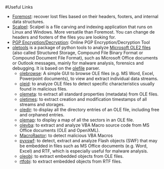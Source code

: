 #Useful Links
* [Foremost](http://tools.kali.org/forensics/foremost): recover lost files based on their headers, footers, and internal data structures.
* [Scalpel](https://github.com/sleuthkit/scalpel): Scalpel is a file carving and indexing application that runs on Linux
and Windows. More versatile than Foremost. You can change de headers and footers of the files you are looking for. 
* [PGP Encryption/Decryption](https://sela.io/pgp/): Online PGP Encryption/Decryption Tool
* [oletools](http://www.decalage.info/python/oletools) is a package of python tools to analyze
[Microsoft OLE2 files](http://en.wikipedia.org/wiki/Compound_File_Binary_Format) 
(also called Structured Storage, Compound File Binary Format or Compound Document File Format), 
such as Microsoft Office documents or Outlook messages, mainly for malware analysis, forensics and debugging. 
It is based on the [olefile](http://www.decalage.info/olefile) parser. 
    - [olebrowse](https://github.com/decalage2/oletools/wiki/olebrowse): A simple GUI to browse OLE files (e.g. MS Word, Excel, Powerpoint documents), to
    view and extract individual data streams.
  - [oleid](https://github.com/decalage2/oletools/wiki/oleid): to analyze OLE files to detect specific characteristics usually found in malicious files.
  - [olemeta](https://github.com/decalage2/oletools/wiki/olemeta): to extract all standard properties (metadata) from OLE files.
  - [oletimes](https://github.com/decalage2/oletools/wiki/oletimes): to extract creation and modification timestamps of all streams and storages.
  - [oledir](https://github.com/decalage2/oletools/wiki/oledir): to display all the directory entries of an OLE file, including free and orphaned entries.
  - [olemap](https://github.com/decalage2/oletools/wiki/olemap): to display a map of all the sectors in an OLE file.
  - [olevba](https://github.com/decalage2/oletools/wiki/olevba): to extract and analyze VBA Macro source code from MS Office documents (OLE and OpenXML).
  - [MacroRaptor](https://github.com/decalage2/oletools/wiki/mraptor): to detect malicious VBA Macros
  - [pyxswf](https://github.com/decalage2/oletools/wiki/pyxswf): to detect, extract and analyze Flash objects (SWF) that may
    be embedded in files such as MS Office documents (e.g. Word, Excel) and RTF,
    which is especially useful for malware analysis.
  - [oleobj](https://github.com/decalage2/oletools/wiki/oleobj): to extract embedded objects from OLE files.
  - [rtfobj](https://github.com/decalage2/oletools/wiki/rtfobj): to extract embedded objects from RTF files.
